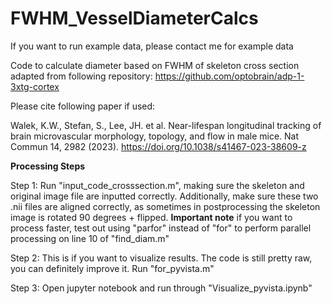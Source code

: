 # FWHM_VesselDiameterCalcs

If you want to run example data, please contact me for example data

Code to calculate diameter based on FWHM of skeleton cross section adapted from following repository:
https://github.com/optobrain/adp-1-3xtg-cortex

Please cite following paper if used:

Walek, K.W., Stefan, S., Lee, JH. et al. Near-lifespan longitudinal tracking of brain microvascular morphology, topology, and flow in male mice. Nat Commun 14, 2982 (2023). https://doi.org/10.1038/s41467-023-38609-z

**Processing Steps**

Step 1: Run "input_code_crosssection.m", making sure the skeleton and original image file are inputted correctly. Additionally, make sure these two .nii files are aligned correctly, as sometimes in postprocessing the skeleton image is rotated 90 degrees + flipped. **Important note** if you want to process faster, test out using "parfor" instead of "for" to perform parallel processing on line 10 of "find_diam.m"

Step 2: This is if you want to visualize results. The code is still pretty raw, you can definitely improve it. Run "for_pyvista.m"

Step 3: Open jupyter notebook and run through "Visualize_pyvista.ipynb"
